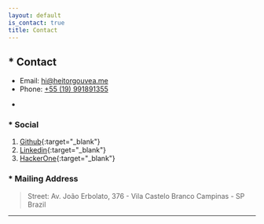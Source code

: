 ```yaml
---
layout: default
is_contact: true
title: Contact
---
```


## * Contact

* Email: [hi@heitorgouvea.me](mailto:hi@heitorgouvea.me)
* Phone: [+55 (19) 991891355](tel:+5519991891355)

-

### * Social

1. [Github](https://github.com/GouveaHeitor){:target="_blank"}
2. [Linkedin](https://br.linkedin.com/in/gouveaheitor){:target="_blank"}
3. [HackerOne](https://hackerone.com/GouveaHeitor){:target="_blank"}

### * Mailing Address

> Street: Av. João Erbolato, 376 - Vila Castelo Branco
> Campinas - SP
> Brazil

---
